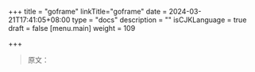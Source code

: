+++
title = "goframe"
linkTitle="goframe"
date = 2024-03-21T17:41:05+08:00
type = "docs"
description = ""
isCJKLanguage = true
draft = false
[menu.main]
    weight = 109

+++

> 原文：